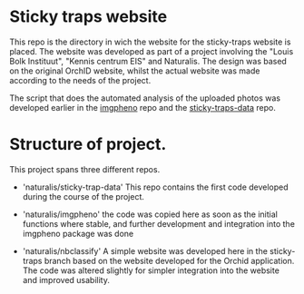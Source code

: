# Sticky traps website

This repo is the directory in wich the website for the sticky-traps website is placed.
The website was developed as part of a project involving the "Louis Bolk Instituut", "Kennis centrum EIS" and Naturalis.
The design was based on the original OrchID website, whilst the actual website was made according to the needs of the project.

The script that does the automated analysis of the uploaded photos was developed earlier in the [imgpheno](https://github.com/naturalis/imgpheno) repo and the [sticky-traps-data](https://github.com/naturalis/sticky-trap-data) repo.


# Structure of project.
This project spans three different repos.

* 'naturalis/sticky-trap-data'
  This repo contains the first code developed during the course of the project.
  
* 'naturalis/imgpheno'
  the code was copied here as soon as the initial functions where stable, and further development and integration into the imgpheno      package was done
  
* 'naturalis/nbclassify' 
  A simple website was developed here in the sticky-traps branch based on the website developed for the Orchid application.
  The code was altered slightly for simpler integration into the website and improved usability.

